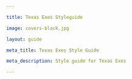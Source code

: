 ```yaml
---

title: Texas Exes Styleguide

image: covers-black.jpg

layout: guide

meta_title: Texas Exes Style Guide

meta_description: Style guide for Texas Exes

---
```


